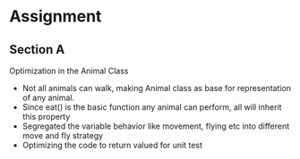 # Assignment
## Section A 
Optimization in the Animal Class 
* Not all animals can walk, making Animal class as base for representation of any animal.
* Since eat() is the basic function any animal can perform, all will inherit this property
* Segregated the variable behavior like movement, flying etc into different move and fly strategy
* Optimizing the code to return valued for unit test